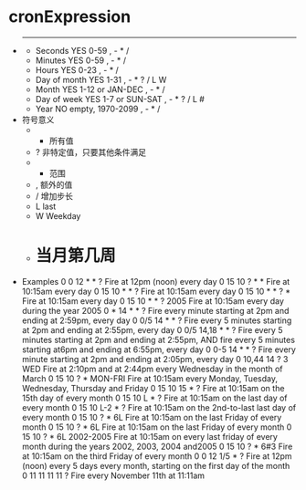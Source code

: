 # cronExpression
- * * * * * *
  - Seconds          YES    0-59              , - * /
  - Minutes          YES    0-59              , - * /
  - Hours            YES    0-23              , - * /
  - Day of month     YES    1-31              , - * ? / L W
  - Month            YES    1-12 or JAN-DEC   , - * /
  - Day of week      YES    1-7 or SUN-SAT    , - * ? / L #
  - Year             NO     empty, 1970-2099  , - * /
- 符号意义
  - * 所有值
  - ? 非特定值，只要其他条件满足
  - - 范围
  - , 额外的值
  - / 增加步长
  - L last
  - W Weekday
  - # 当月第几周
- Examples
  0 0 12 * * ?          Fire at 12pm (noon) every day
  0 15 10 ? * *         Fire at 10:15am every day
  0 15 10 * * ?         Fire at 10:15am every day
  0 15 10 * * ? *       Fire at 10:15am every day
  0 15 10 * * ? 2005    Fire at 10:15am every day during the year 2005
  0 * 14 * * ?          Fire every minute starting at 2pm and ending at 2:59pm, every day
  0 0/5 14 * * ?        Fire every 5 minutes starting at 2pm and ending at 2:55pm, every day
  0 0/5 14,18 * * ?     Fire every 5 minutes starting at 2pm and ending at 2:55pm, AND fire every 5 minutes starting at6pm and ending at 6:55pm, every day
  0 0-5 14 * * ?        Fire every minute starting at 2pm and ending at 2:05pm, every day
  0 10,44 14 ? 3 WED    Fire at 2:10pm and at 2:44pm every Wednesday in the month of March
  0 15 10 ? * MON-FRI   Fire at 10:15am every Monday, Tuesday, Wednesday, Thursday and Friday
  0 15 10 15 * ?        Fire at 10:15am on the 15th day of every month
  0 15 10 L * ?         Fire at 10:15am on the last day of every month
  0 15 10 L-2 * ?       Fire at 10:15am on the 2nd-to-last last day of every month
  0 15 10 ? * 6L        Fire at 10:15am on the last Friday of every month
  0 15 10 ? * 6L        Fire at 10:15am on the last Friday of every month
  0 15 10 ? * 6L 2002-2005    Fire at 10:15am on every last friday of every month during the years 2002, 2003, 2004 and2005
  0 15 10 ? * 6#3       Fire at 10:15am on the third Friday of every month
  0 0 12 1/5 * ?        Fire at 12pm (noon) every 5 days every month, starting on the first day of the month
  0 11 11 11 11 ?       Fire every November 11th at 11:11am